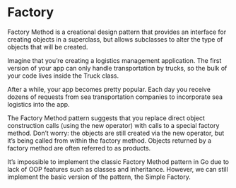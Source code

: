 # Factory

Factory Method is a creational design pattern that provides an interface for creating objects in a superclass,
but allows subclasses to alter the type of objects that will be created.

Imagine that you’re creating a logistics management application.
The first version of your app can only handle transportation by trucks, so the bulk of your code lives inside the Truck class.

After a while, your app becomes pretty popular.
Each day you receive dozens of requests from sea transportation companies to incorporate sea logistics into the app.

The Factory Method pattern suggests that you replace direct object construction calls (using the new operator) with calls to a special factory method.
Don’t worry: the objects are still created via the new operator, but it’s being called from within the factory method.
Objects returned by a factory method are often referred to as products.

It’s impossible to implement the classic Factory Method pattern in Go due to lack of OOP features such as classes and inheritance.
However, we can still implement the basic version of the pattern, the Simple Factory.



